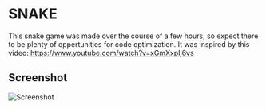 # SNAKE
This snake game was made over the course of a few hours, so expect there to be plenty of oppertunities for code optimization.
It was inspired by this video: https://www.youtube.com/watch?v=xGmXxpIj6vs

## Screenshot
![Screenshot](https://i.imgur.com/x2PLdLL.png)